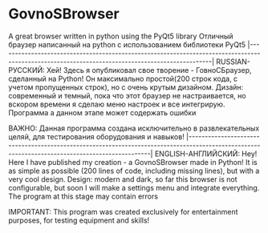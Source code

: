 # GovnoSBrowser
A great browser written in python using the PyQt5 library
Отличный браузер написанный на python с использованием библиотеки PyQt5
|------------------------------------------------------------------------------------------------------------------------------------------------|
RUSSIAN-РУССКИЙ: Хей! Здесь я опубликовал свое творение - ГовноСБраузер, сделанный на Python! Он максимально простой(200 строк кода, с учетом пропущенных строк), но с очень крутым дизайном. Дизайн: современный и темный, пока что этот браузер не настраивается, но вскором времени я сделаю меню настроек и все интегрирую. Программа а данном этапе может содержать ошибки

ВАЖНО: Данная программа создана исключительно в развлекательных целяй, для тестирования оборудования и навыков! 
|------------------------------------------------------------------------------------------------------------------------------------------------|
ENGLISH-АНГЛИЙСКИЙ: Hey! Here I have published my creation - a GovnoSBrowser made in Python! It is as simple as possible (200 lines of code, including missing lines), but with a very cool design. Design: modern and dark, so far this browser is not configurable, but soon I will make a settings menu and integrate everything. The program at this stage may contain errors

IMPORTANT: This program was created exclusively for entertainment purposes, for testing equipment and skills!
